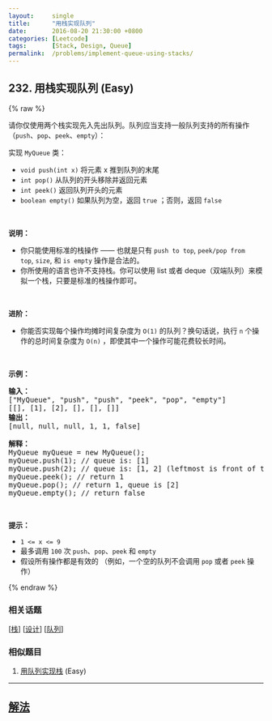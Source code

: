 ```yaml
---
layout:     single
title:      "用栈实现队列"
date:       2016-08-20 21:30:00 +0800
categories: [Leetcode]
tags:       [Stack, Design, Queue]
permalink:  /problems/implement-queue-using-stacks/
---
```


## 232. 用栈实现队列 (Easy)

{% raw %}

<p>请你仅使用两个栈实现先入先出队列。队列应当支持一般队列支持的所有操作（<code>push</code>、<code>pop</code>、<code>peek</code>、<code>empty</code>）：</p>

<p>实现 <code>MyQueue</code> 类：</p>

<ul>
	<li><code>void push(int x)</code> 将元素 x 推到队列的末尾</li>
	<li><code>int pop()</code> 从队列的开头移除并返回元素</li>
	<li><code>int peek()</code> 返回队列开头的元素</li>
	<li><code>boolean empty()</code> 如果队列为空，返回 <code>true</code> ；否则，返回 <code>false</code></li>
</ul>

<p> </p>

<p><strong>说明：</strong></p>

<ul>
	<li>你只能使用标准的栈操作 —— 也就是只有 <code>push to top</code>, <code>peek/pop from top</code>, <code>size</code>, 和 <code>is empty</code> 操作是合法的。</li>
	<li>你所使用的语言也许不支持栈。你可以使用 list 或者 deque（双端队列）来模拟一个栈，只要是标准的栈操作即可。</li>
</ul>

<p> </p>

<p><strong>进阶：</strong></p>

<ul>
	<li>你能否实现每个操作均摊时间复杂度为 <code>O(1)</code> 的队列？换句话说，执行 <code>n</code> 个操作的总时间复杂度为 <code>O(n)</code> ，即使其中一个操作可能花费较长时间。</li>
</ul>

<p> </p>

<p><strong>示例：</strong></p>

<pre>
<strong>输入：</strong>
["MyQueue", "push", "push", "peek", "pop", "empty"]
[[], [1], [2], [], [], []]
<strong>输出：</strong>
[null, null, null, 1, 1, false]

<strong>解释：</strong>
MyQueue myQueue = new MyQueue();
myQueue.push(1); // queue is: [1]
myQueue.push(2); // queue is: [1, 2] (leftmost is front of the queue)
myQueue.peek(); // return 1
myQueue.pop(); // return 1, queue is [2]
myQueue.empty(); // return false
</pre>

<ul>
</ul>

<p> </p>

<p><strong>提示：</strong></p>

<ul>
	<li><code>1 <= x <= 9</code></li>
	<li>最多调用 <code>100</code> 次 <code>push</code>、<code>pop</code>、<code>peek</code> 和 <code>empty</code></li>
	<li>假设所有操作都是有效的 （例如，一个空的队列不会调用 <code>pop</code> 或者 <code>peek</code> 操作）</li>
</ul>

{% endraw %}

### 相关话题
  [[栈](https://github.com/openset/leetcode/tree/master/tag/stack/README.md)]
  [[设计](https://github.com/openset/leetcode/tree/master/tag/design/README.md)]
  [[队列](https://github.com/openset/leetcode/tree/master/tag/queue/README.md)]

### 相似题目
  1. [用队列实现栈](/problems/implement-stack-using-queues) (Easy)

---

## [解法](https://github.com/openset/leetcode/tree/master/problems/implement-queue-using-stacks)
